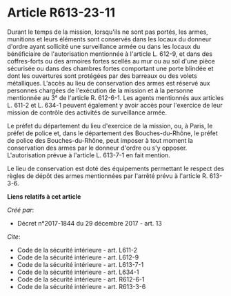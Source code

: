 # Article R613-23-11

Durant le temps de la mission, lorsqu'ils ne sont pas portés, les armes, munitions et leurs éléments sont conservés dans les
locaux du donneur d'ordre ayant sollicité une surveillance armée ou dans les locaux du bénéficiaire de l'autorisation
mentionnée à l'article L. 612-9, et dans des coffres-forts ou des armoires fortes scellés au mur ou au sol d'une pièce
sécurisée ou dans des chambres fortes comportant une porte blindée et dont les ouvertures sont protégées par des barreaux ou
des volets métalliques. L'accès au lieu de conservation des armes est réservé aux personnes chargées de l'exécution de la
mission et à la personne mentionnée au 3° de l'article R. 612-6-1. Les agents mentionnés aux articles L. 611-2 et L. 634-1
peuvent également y avoir accès pour l'exercice de leur mission de contrôle des activités de surveillance armée. 

Le préfet du département du lieu d'exercice de la mission, ou, à Paris, le préfet de police et, dans le département des
Bouches-du-Rhône, le préfet de police des Bouches-du-Rhône, peut imposer à tout moment la conservation des armes par le
donneur d'ordre ou s'y opposer. L'autorisation prévue à l'article L. 613-7-1 en fait mention. 

Le lieu de conservation est doté des équipements permettant le respect des règles de dépôt des armes mentionnées par l'arrêté
prévu à l'article R. 613-3-6.

**Liens relatifs à cet article**

_Créé par_:

  - Décret n°2017-1844 du 29 décembre 2017 - art. 13

_Cite_:

  - Code de la sécurité intérieure - art. L611-2
  - Code de la sécurité intérieure - art. L612-9
  - Code de la sécurité intérieure - art. L613-7-1
  - Code de la sécurité intérieure - art. L634-1
  - Code de la sécurité intérieure - art. R612-6-1
  - Code de la sécurité intérieure - art. R613-3-6
